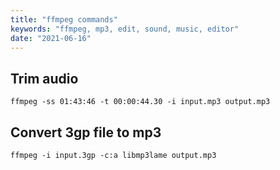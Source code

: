 ```yaml
---
title: "ffmpeg commands"
keywords: "ffmpeg, mp3, edit, sound, music, editor"
date: "2021-06-16"
---
```


## Trim audio

```
ffmpeg -ss 01:43:46 -t 00:00:44.30 -i input.mp3 output.mp3
```

## Convert 3gp file to mp3

```
ffmpeg -i input.3gp -c:a libmp3lame output.mp3
```

